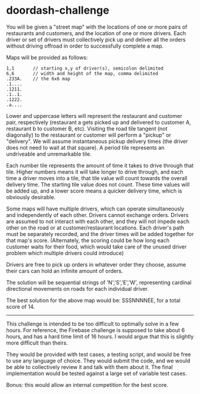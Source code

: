 doordash-challenge
==================

You will be given a "street map" with the locations of one or more pairs of restaurants and customers, and the location of one or more drivers. Each driver or set of drivers must collectively pick up and deliver all the orders without driving offroad in order to successfully complete a map.

Maps will be provided as follows:

```
1,1       // starting x,y of driver(s), semicolon delimited
6,6       // width and height of the map, comma delimited
.233A.    // the 6x6 map
.1....
.1211.
.1..1.
.1222.
.a....
```

Lower and uppercase letters will represent the restaurant and customer pair, respectively (restaurant a gets picked up and delivered to customer A, restaurant b to customer B, etc). Visiting the road tile tangent (not diagonally) to the restaurant or customer will perform a "pickup" or "delivery". We will assume instantaneous pickup delivery times (the driver does not need to wait at that square). A period tile represents an undriveable and unremarkable tile.

Each number tile represents the amount of time it takes to drive through that tile. Higher numbers means it will take longer to drive through, and each time a driver moves into a tile, that tile value will count towards the overall delivery time. The starting tile value does not count. These time values will be added up, and a lower score means a quicker delivery time, which is obviously desirable.

Some maps will have multiple drivers, which can operate simultaneously and independently of each other. Drivers cannot exchange orders. Drivers are assumed to not interact with each other, and they will not impede each other on the road or at customer/restaurant locations. Each driver's path must be separately recorded, and the driver times will be added together for that map's score. (Alternately, the scoring could be how long each customer waits for their food, which would take care of the unused driver problem which multiple drivers could introduce)

Drivers are free to pick up orders in whatever order they choose, assume their cars can hold an infinite amount of orders.

The solution will be sequential strings of 'N','S','E','W', representing cardinal directional movements on roads for each individual driver.

The best solution for the above map would be: SSSNNNNEE, for a total score of 14.

--------------------------

This challenge is intended to be too difficult to optimally solve in a few hours. For reference, the Firebase challenge is supposed to take about 6 hours, and has a hard time limit of 16 hours. I would argue that this is slightly more difficult than theirs.

They would be provided with test cases, a testing script, and would be free to use any language of choice. They would submit the code, and we would be able to collectively review it and talk with them about it. The final implementation would be tested against a large set of variable test cases.

Bonus: this would allow an internal competition for the best score.